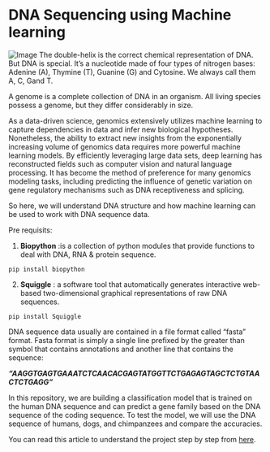 # DNA Sequencing using Machine learning
![Image](https://github.com/nageshsinghc4/DNA-Sequence-Machine-learning/blob/master/PX000098_PRESENTATION.jpeg)
The double-helix is the correct chemical representation of DNA. But DNA is special. It’s a nucleotide made of four types of nitrogen bases: Adenine (A), Thymine (T), Guanine (G) and Cytosine. We always call them A, C, Gand T.

A genome is a complete collection of DNA in an organism. All living species possess a genome, but they differ considerably in size.

As a data-driven science, genomics extensively utilizes machine learning to capture dependencies in data and infer new biological hypotheses. Nonetheless, the ability to extract new insights from the exponentially increasing volume of genomics data requires more powerful machine learning models. By efficiently leveraging large data sets, deep learning has reconstructed fields such as computer vision and natural language processing. It has become the method of preference for many genomics modeling tasks, including predicting the influence of genetic variation on gene regulatory mechanisms such as DNA receptiveness and splicing.

So here, we will understand DNA structure and how machine learning can be used to work with DNA sequence data.

Pre requisits:

1. **Biopython** :is a collection of python modules that provide functions to deal with DNA, RNA & protein sequence.

```pip install biopython```

2. **Squiggle** : a software tool that automatically generates interactive web-based two-dimensional graphical representations of raw DNA sequences.

```pip install Squiggle```

DNA sequence data usually are contained in a file format called “fasta” format. Fasta format is simply a single line prefixed by the greater than symbol that contains annotations and another line that contains the sequence:

***“AAGGTGAGTGAAATCTCAACACGAGTATGGTTCTGAGAGTAGCTCTGTAACTCTGAGG”***

In this repository, we are building a classification model that is trained on the human DNA sequence and can predict a gene family based on the DNA sequence of the coding sequence. To test the model, we will use the DNA sequence of humans, dogs, and chimpanzees and compare the accuracies.

You can read this article to understand the project step by step from [here](https://www.theaidream.com/post/demystify-dna-sequencing-with-machine-learning-and-python).
